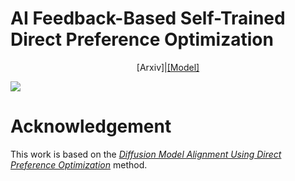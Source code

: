 # AI Feedback-Based Self-Trained Direct Preference Optimization

<div align="center">
    [Arxiv]|<a href="https://huggingface.co/chestnutlzj/ai-self-training-dpo-sdxl">[Model]</a>
</div>

![](assets/abstract.png)


# Acknowledgement

This work is based on the [*Diffusion Model Alignment Using Direct Preference Optimization*](https://arxiv.org/abs/2311.12908) method.